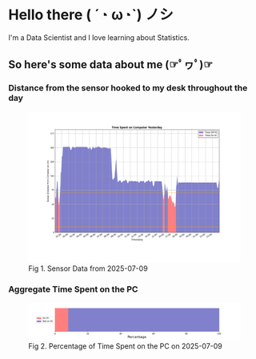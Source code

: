 
# Hello there ( ´◔ ω◔`) ノシ

I'm a Data Scientist and I love learning about Statistics.

## So here's some data about me (☞ﾟヮﾟ)☞


### Distance from the sensor hooked to my desk throughout the day
<figure>
  <picture>
    <source media="(prefers-color-scheme: dark)" srcset="Pi/readme/graphs/lineplot/dark-plot-2025-07-09.png">
    <source media="(prefers-color-scheme: light)" srcset="Pi/readme/graphs/lineplot/light-plot-2025-07-09.png">
    <img alt="Shows a black logo in light color mode and a white one in dark color mode." src="Pi/readme/graphs/lineplot/light-plot-2025-07-09.png">
  </picture>
  <figcaption>Fig 1. Sensor Data from 2025-07-09</figcaption>
</figure>



### Aggregate Time Spent on the PC
<figure>
  <picture>
    <source media="(prefers-color-scheme: dark)" srcset="Pi/readme/graphs/barplot/dark-plot-2025-07-09.png">
    <source media="(prefers-color-scheme: light)" srcset="Pi/readme/graphs/barplot/light-plot-2025-07-09.png">
    <img alt="Shows a black logo in light color mode and a white one in dark color mode." src="Pi/readme/graphs/barplot/light-plot-2025-07-09.png">
  </picture>
  <figcaption>Fig 2. Percentage of Time Spent on the PC on 2025-07-09</figcaption>
</figure>
